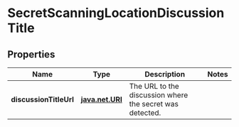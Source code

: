 
# SecretScanningLocationDiscussionTitle

## Properties
Name | Type | Description | Notes
------------ | ------------- | ------------- | -------------
**discussionTitleUrl** | [**java.net.URI**](java.net.URI.md) | The URL to the discussion where the secret was detected. | 



